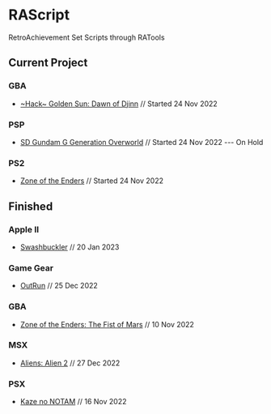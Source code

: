 # RAScript
RetroAchievement Set Scripts through RATools

## Current Project
### GBA
* [\~Hack\~ Golden Sun: Dawn of Djinn](https://retroachievements.org/game/21686) // Started 24 Nov 2022
### PSP
* [SD Gundam G Generation Overworld](https://retroachievements.org/game/21687) // Started 24 Nov 2022 --- On Hold
### PS2
* [Zone of the Enders](https://retroachievements.org/game/19079) // Started 24 Nov 2022

## Finished
### Apple II
* [Swashbuckler](https://retroachievements.org/game/22170) // 20 Jan 2023
### Game Gear
* [OutRun](https://retroachievements.org/game/12405) // 25 Dec 2022
### GBA
*  [Zone of the Enders: The Fist of Mars](https://retroachievements.org/game/2518) // 10 Nov 2022
### MSX
* [Aliens: Alien 2](https://retroachievements.org/game/22026) // 27 Dec 2022
### PSX
* [Kaze no NOTAM](https://retroachievements.org/game/20377) // 16 Nov 2022

